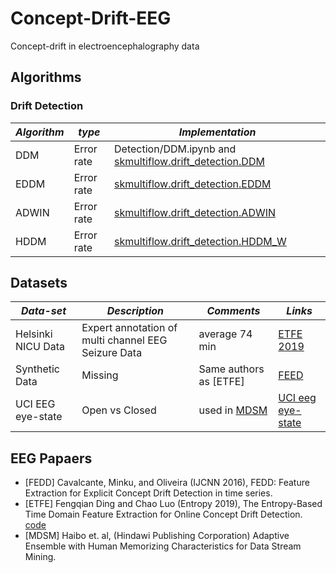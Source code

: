 # Concept-Drift-EEG
Concept-drift in electroencephalography data

## Algorithms 

### Drift Detection 

| _Algorithm_     | _type_          | _Implementation_ |
| --------------- | --------------- |  --------------- |
| DDM             | Error rate      | Detection/DDM.ipynb and [skmultiflow.drift_detection.DDM](https://scikit-multiflow.readthedocs.io/en/latest/api/generated/skmultiflow.drift_detection.DDM.html)
| EDDM            | Error rate      | [skmultiflow.drift_detection.EDDM](https://scikit-multiflow.readthedocs.io/en/latest/api/generated/skmultiflow.drift_detection.EDDM.html)
| ADWIN           | Error rate      | [skmultiflow.drift_detection.ADWIN](https://scikit-multiflow.readthedocs.io/en/latest/api/generated/skmultiflow.drift_detection.ADWIN.html)
| HDDM            | Error rate      | [skmultiflow.drift_detection.HDDM_W](https://scikit-multiflow.readthedocs.io/en/latest/api/generated/skmultiflow.drift_detection.HDDM_W.html)


## Datasets
| _Data-set_     | _Description_    | _Comments_ | _Links_ |
| --------------- | --------------- |  --------------- | --------------- | 
| Helsinki NICU Data | Expert annotation of multi channel EEG Seizure Data | average 74 min | [ETFE 2019](https://www.mdpi.com/1099-4300/21/12/1187) |
| Synthetic Data | Missing | Same authors as [ETFE] | [FEED](https://core.ac.uk/download/pdf/185512443.pdf)
| UCI EEG eye-state | Open vs Closed | used in [MDSM](https://www.hindawi.com/journals/mpe/2015/874032/) | [UCI eeg eye-state](https://archive.ics.uci.edu/ml/datasets/EEG+Eye+State)

## EEG Papaers
- [FEDD] Cavalcante, Minku, and Oliveira (IJCNN 2016), FEDD: Feature Extraction for Explicit Concept Drift Detection in time series.
- [ETFE] Fengqian Ding and Chao Luo (Entropy 2019), The Entropy-Based Time Domain Feature Extraction for Online Concept Drift Detection. [code](https://github.com/dingfengqian/ETFE)
- [MDSM] Haibo et. al, (Hindawi Publishing Corporation) Adaptive Ensemble with Human Memorizing Characteristics for Data Stream Mining.

